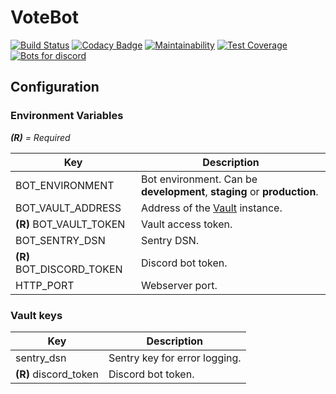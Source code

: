 # VoteBot
[![Build Status](https://travis-ci.org/Votebot/voteBot.svg?branch=master)](https://travis-ci.org/Votebot/voteBot)
[![Codacy Badge](https://api.codacy.com/project/badge/Grade/a9936806f3cf4f77921e91d9d9eb5fbb)](https://www.codacy.com/app/VoteBot/voteBot?utm_source=github.com&amp;utm_medium=referral&amp;utm_content=Votebot/voteBot&amp;utm_campaign=Badge_Grade)
[![Maintainability](https://api.codeclimate.com/v1/badges/95d417b0cbe6655242c8/maintainability)](https://codeclimate.com/github/Votebot/voteBot/maintainability)
[![Test Coverage](https://api.codeclimate.com/v1/badges/95d417b0cbe6655242c8/test_coverage)](https://codeclimate.com/github/Votebot/voteBot/test_coverage)
[![Bots for discord](https://botsfordiscord.com/api/bot/569936566965764126/widget)](https://botsfordiscord.com/bot/569936566965764126)



## Configuration

### Environment Variables
***(R)** = Required*

| Key                       | Description                                                             |
| ---                       | ---                                                                     |
| BOT_ENVIRONMENT           | Bot environment. Can be **development**, **staging** or **production**. |
| BOT_VAULT_ADDRESS         | Address of the [Vault](https://vaultproject.io/) instance.              |
| **(R)** BOT_VAULT_TOKEN   | Vault access token.                                                     |
| BOT_SENTRY_DSN            | Sentry DSN.                                                             |
| **(R)** BOT_DISCORD_TOKEN | Discord bot token.                                                      |
| HTTP_PORT                 | Webserver port.                                                         |

### Vault keys
| Key                   | Description                   |
| ---                   | ---                           |
| sentry_dsn            | Sentry key for error logging. |
| **(R)** discord_token | Discord bot token.            |
